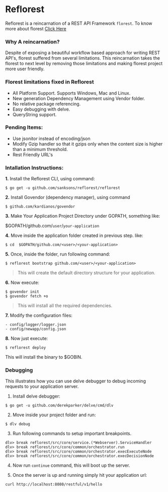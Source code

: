 # Reflorest

Reflorest is a reincarnation of a REST API Framework `florest`. To know more about florest 
[Click Here](https://github.com/jabong/florest-core)

### Why A reincarnation?

Despite of exposing a beautiful workflow based approach for writing REST API's, florest suffered from several limitations. This reincarnation takes the florest to next level by removing those limitations and making florest project
more user friendly. 

### Florest limitations fixed in Reflorest
- All Platform Support. Supports Windows, Mac and Linux.
- New generation Dependency Management using Vendor folder.
- No relative package referencing.
- Easy debugging with delve.
- QueryString support.

### Pending Items:
- Use jsonitor instead of encoding/json
- Modify Gzip handler so that it gzips only when the content size is higher than a minimum threshold.
- Rest Friendly URL's

### Intallation Instructions:

**1.** Install the Reflorest CLI, using command:
```
$ go get -u github.com/sanksons/reflorest/reflorest
```
**2.** Install Govendor (dependency manager), using command
```
$ github.com/kardianos/govendor
```
**3.** Make Your Application Project Directory under GOPATH, something like:

 $GOPATH/github.com/```user```/```your-application```

**4.** Move inside the application folder created in previous step. like:
```
$ cd  $GOPATH/github.com/<user>/<your-application>
```
**5.** Once, inside the folder, run following command:
```
$ reflorest bootstrap github.com/<user>/<your-application>
```
>This will create the default directory structure for your application.

**6.** Now execute:
```
$ govendor init
$ govendor fetch +o
```
> This will install all the required dependencies.

**7.** Modify the configuration files:
```
- config/logger/logger.json
- config/newapp/config.json
```

**8.** Now just execute:
```
$ reflorest deploy
```
This will install the binary to $GOBIN. 

### Debugging

This illustrates how you can use delve debugger to debug incoming requests to your application server.

1. Install delve debugger:
```
$ go get -u github.com/derekparker/delve/cmd/dlv
```
2. Move inside your project folder and run:
```
$ dlv debug
```
3. Run following commands to setup important breakpoints. 
```
dlv> break reflorest/src/core/service.(*Webserver).ServiceHandler
dlv> break reflorest/src/core/common/orchestrator.run
dlv> break reflorest/src/core/common/orchestrator.execExecuteNode
dlv> break reflorest/src/core/common/orchestrator.execDecisionNode
```
4. Now run ```continue``` command, this will boot up the server.

5. Once the server is up and running simply hit your application url:
```
curl http://localhost:8080/restful/v1/hello
``` 



